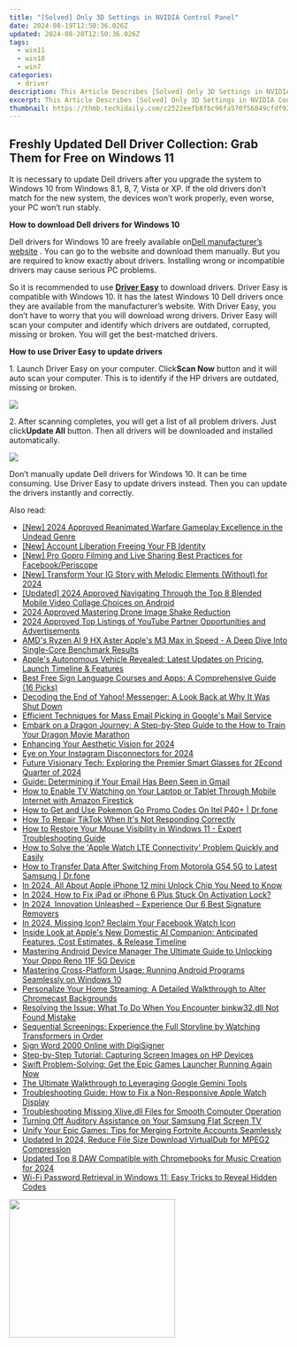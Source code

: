 ```yaml
---
title: "[Solved] Only 3D Settings in NVIDIA Control Panel"
date: 2024-08-19T12:50:36.026Z
updated: 2024-08-20T12:50:36.026Z
tags:
  - win11
  - win10
  - win7
categories:
  - driver
description: This Article Describes [Solved] Only 3D Settings in NVIDIA Control Panel
excerpt: This Article Describes [Solved] Only 3D Settings in NVIDIA Control Panel
thumbnail: https://thmb.techidaily.com/c2522eefb8fbc96fa570f56849cfdf92d72e221bd3a27b7e0b7d3fec1332bd02.png
---
```


## Freshly Updated Dell Driver Collection: Grab Them for Free on Windows 11

It is necessary to update Dell drivers after you upgrade the system to Windows 10 from Windows 8.1, 8, 7, Vista or XP. If the old drivers don’t match for the new system, the devices won’t work properly, even worse, your PC won’t run stably.

 **How to download Dell drivers for Windows 10**

  Dell drivers for Windows 10 are freely available on[Dell manufacturer’s website](https://shop-links.co/link/?exclusive=1&publisher_slug=itechdaily19598&url=http%3A%2F%2Fwww.dell.com%2F) . You can go to the website and download them manually. But you are required to know exactly about drivers. Installing wrong or incompatible drivers may cause serious PC problems.

  So it is recommended to use **[Driver Easy](https://tools.techidaily.com/drivereasy/download/)**  to download drivers. Driver Easy is compatible with Windows 10\. It has the latest Windows 10 Dell drivers once they are available from the manufacturer’s website. With Driver Easy, you don’t have to worry that you will download wrong drivers. Driver Easy will scan your computer and identify which drivers are outdated, corrupted, missing or broken. You will get the best-matched drivers.

 **How to use Driver Easy to update drivers**

  1\. Launch Driver Easy on your computer. Click**Scan Now** button and it will auto scan your computer. This is to identify if the HP drivers are outdated, missing or broken.  
  
![](https://images.drivereasy.com/wp-content/uploads/2017/04/img_5901e0d413e86.png)

  2\. After scanning completes, you will get a list of all problem drivers. Just click**Update All**  button. Then all drivers will be downloaded and installed automatically.  
  
![](https://images.drivereasy.com/wp-content/uploads/2017/04/img_5901e0db9623b.jpg)

 Don’t manually update Dell drivers for Windows 10\. It can be time consuming. Use Driver Easy to update drivers instead. Then you can update the drivers instantly and correctly.

<ins class="adsbygoogle"
     style="display:block"
     data-ad-format="autorelaxed"
     data-ad-client="ca-pub-7571918770474297"
     data-ad-slot="1223367746"></ins>



<ins class="adsbygoogle"
     style="display:block"
     data-ad-client="ca-pub-7571918770474297"
     data-ad-slot="8358498916"
     data-ad-format="auto"
     data-full-width-responsive="true"></ins>

<span class="atpl-alsoreadstyle">Also read:</span>
<div><ul>
<li><a href="https://screen-sharing-recording.techidaily.com/new-2024-approved-reanimated-warfare-gameplay-excellence-in-the-undead-genre/"><u>[New] 2024 Approved  Reanimated Warfare  Gameplay Excellence in the Undead Genre</u></a></li>
<li><a href="https://facebook-video-recording.techidaily.com/new-account-liberation-freeing-your-fb-identity/"><u>[New] Account Liberation  Freeing Your FB Identity</u></a></li>
<li><a href="https://facebook-videos.techidaily.com/new-pro-gopro-filming-and-live-sharing-best-practices-for-facebookperiscope/"><u>[New] Pro Gopro Filming and Live Sharing  Best Practices for Facebook/Periscope</u></a></li>
<li><a href="https://instagram-clips.techidaily.com/new-transform-your-ig-story-with-melodic-elements-without-for-2024/"><u>[New] Transform Your IG Story with Melodic Elements (Without) for 2024</u></a></li>
<li><a href="https://fox-http.techidaily.com/updated-2024-approved-navigating-through-the-top-8-blended-mobile-video-collage-choices-on-android/"><u>[Updated] 2024 Approved  Navigating Through the Top 8 Blended Mobile Video Collage Choices on Android</u></a></li>
<li><a href="https://extra-guidance.techidaily.com/2024-approved-mastering-drone-image-shake-reduction/"><u>2024 Approved  Mastering Drone Image Shake Reduction</u></a></li>
<li><a href="https://youtube-help.techidaily.com/2024-approved-top-listings-of-youtube-partner-opportunities-and-advertisements/"><u>2024 Approved  Top Listings of YouTube Partner Opportunities and Advertisements</u></a></li>
<li><a href="https://hardware-tips.techidaily.com/amds-ryzen-ai-9-hx-aster-apples-m3-max-in-speed-a-deep-dive-into-single-core-benchmark-results/"><u>AMD's Ryzen AI 9 HX Aster Apple's M3 Max in Speed - A Deep Dive Into Single-Core Benchmark Results</u></a></li>
<li><a href="https://tech-recovery.techidaily.com/apples-autonomous-vehicle-revealed-latest-updates-on-pricing-launch-timeline-and-features/"><u>Apple's Autonomous Vehicle Revealed: Latest Updates on Pricing, Launch Timeline & Features</u></a></li>
<li><a href="https://tech-recovery.techidaily.com/best-free-sign-language-courses-and-apps-a-comprehensive-guide-16-picks/"><u>Best Free Sign Language Courses and Apps: A Comprehensive Guide (16 Picks)</u></a></li>
<li><a href="https://tech-recovery.techidaily.com/decoding-the-end-of-yahoo-messenger-a-look-back-at-why-it-was-shut-down/"><u>Decoding the End of Yahoo! Messenger: A Look Back at Why It Was Shut Down</u></a></li>
<li><a href="https://tech-recovery.techidaily.com/efficient-techniques-for-mass-email-picking-in-googles-mail-service/"><u>Efficient Techniques for Mass Email Picking in Google's Mail Service</u></a></li>
<li><a href="https://tech-recovery.techidaily.com/embark-on-a-dragon-journey-a-step-by-step-guide-to-the-how-to-train-your-dragon-movie-marathon/"><u>Embark on a Dragon Journey: A Step-by-Step Guide to the How to Train Your Dragon Movie Marathon</u></a></li>
<li><a href="https://vp-tips.techidaily.com/enhancing-your-aesthetic-vision-for-2024/"><u>Enhancing Your Aesthetic Vision for 2024</u></a></li>
<li><a href="https://instagram-video-files.techidaily.com/eye-on-your-instagram-disconnectors-for-2024/"><u>Eye on Your Instagram Disconnectors for 2024</u></a></li>
<li><a href="https://tech-recovery.techidaily.com/future-visionary-tech-exploring-the-premier-smart-glasses-for-2econd-quarter-of-2024/"><u>Future Visionary Tech: Exploring the Premier Smart Glasses for 2Econd Quarter of 2024</u></a></li>
<li><a href="https://tech-recovery.techidaily.com/guide-determining-if-your-email-has-been-seen-in-gmail/"><u>Guide: Determining if Your Email Has Been Seen in Gmail</u></a></li>
<li><a href="https://tech-recovery.techidaily.com/how-to-enable-tv-watching-on-your-laptop-or-tablet-through-mobile-internet-with-amazon-firestick/"><u>How to Enable TV Watching on Your Laptop or Tablet Through Mobile Internet with Amazon Firestick</u></a></li>
<li><a href="https://android-pokemon-go.techidaily.com/how-to-get-and-use-pokemon-go-promo-codes-on-itel-p40plus-drfone-by-drfone-virtual-android/"><u>How to Get and Use Pokemon Go Promo Codes On Itel P40+ | Dr.fone</u></a></li>
<li><a href="https://tech-recovery.techidaily.com/how-to-repair-tiktok-when-its-not-responding-correctly/"><u>How To Repair TikTok When It's Not Responding Correctly</u></a></li>
<li><a href="https://common-error.techidaily.com/how-to-restore-your-mouse-visibility-in-windows-11-expert-troubleshooting-guide/"><u>How to Restore Your Mouse Visibility in Windows 11 - Expert Troubleshooting Guide</u></a></li>
<li><a href="https://tech-recovery.techidaily.com/how-to-solve-the-apple-watch-lte-connectivity-problem-quickly-and-easily/"><u>How to Solve the 'Apple Watch LTE Connectivity' Problem Quickly and Easily</u></a></li>
<li><a href="https://android-transfer.techidaily.com/how-to-transfer-data-after-switching-from-motorola-g54-5g-to-latest-samsung-drfone-by-drfone-transfer-from-android-transfer-from-android/"><u>How to Transfer Data After Switching From Motorola G54 5G to Latest Samsung | Dr.fone</u></a></li>
<li><a href="https://sim-unlock.techidaily.com/in-2024-all-about-apple-iphone-12-mini-unlock-chip-you-need-to-know-by-drfone-ios/"><u>In 2024, All About Apple iPhone 12 mini Unlock Chip You Need to Know</u></a></li>
<li><a href="https://activate-lock.techidaily.com/in-2024-how-to-fix-ipad-or-iphone-6-plus-stuck-on-activation-lock-by-drfone-ios/"><u>In 2024, How to Fix iPad or iPhone 6 Plus Stuck On Activation Lock?</u></a></li>
<li><a href="https://some-knowledge.techidaily.com/in-2024-innovation-unleashed-experience-our-6-best-signature-removers/"><u>In 2024, Innovation Unleashed – Experience Our 6 Best Signature Removers</u></a></li>
<li><a href="https://facebook-video-content.techidaily.com/in-2024-missing-icon-reclaim-your-facebook-watch-icon/"><u>In 2024, Missing Icon? Reclaim Your Facebook Watch Icon</u></a></li>
<li><a href="https://tech-recovery.techidaily.com/inside-look-at-apples-new-domestic-ai-companion-anticipated-features-cost-estimates-and-release-timeline/"><u>Inside Look at Apple's New Domestic AI Companion: Anticipated Features, Cost Estimates, & Release Timeline</u></a></li>
<li><a href="https://android-unlock.techidaily.com/mastering-android-device-manager-the-ultimate-guide-to-unlocking-your-oppo-reno-11f-5g-device-by-drfone-android/"><u>Mastering Android Device Manager The Ultimate Guide to Unlocking Your Oppo Reno 11F 5G Device</u></a></li>
<li><a href="https://tech-recovery.techidaily.com/mastering-cross-platform-usage-running-android-programs-seamlessly-on-windows-10/"><u>Mastering Cross-Platform Usage: Running Android Programs Seamlessly on Windows 10</u></a></li>
<li><a href="https://tech-recovery.techidaily.com/1722864452993-personalize-your-home-streaming-a-detailed-walkthrough-to-alter-chromecast-backgrounds/"><u>Personalize Your Home Streaming: A Detailed Walkthrough to Alter Chromecast Backgrounds</u></a></li>
<li><a href="https://tech-recovery.techidaily.com/resolving-the-issue-what-to-do-when-you-encounter-binkw32dll-not-found-mistake/"><u>Resolving the Issue: What To Do When You Encounter binkw32.dll Not Found Mistake</u></a></li>
<li><a href="https://tech-recovery.techidaily.com/sequential-screenings-experience-the-full-storyline-by-watching-transformers-in-order/"><u>Sequential Screenings: Experience the Full Storyline by Watching Transformers in Order</u></a></li>
<li><a href="https://techidaily.com/sign-word-2000-online-with-digisigner-by-ldigisigner-sign-a-word-sign-a-word/"><u>Sign Word 2000 Online with DigiSigner</u></a></li>
<li><a href="https://tech-recovery.techidaily.com/step-by-step-tutorial-capturing-screen-images-on-hp-devices/"><u>Step-by-Step Tutorial: Capturing Screen Images on HP Devices</u></a></li>
<li><a href="https://win-solutions.techidaily.com/swift-problem-solving-get-the-epic-games-launcher-running-again-now/"><u>Swift Problem-Solving: Get the Epic Games Launcher Running Again Now</u></a></li>
<li><a href="https://tech-recovery.techidaily.com/the-ultimate-walkthrough-to-leveraging-google-gemini-tools/"><u>The Ultimate Walkthrough to Leveraging Google Gemini Tools</u></a></li>
<li><a href="https://tech-recovery.techidaily.com/troubleshooting-guide-how-to-fix-a-non-responsive-apple-watch-display/"><u>Troubleshooting Guide: How to Fix a Non-Responsive Apple Watch Display</u></a></li>
<li><a href="https://tech-recovery.techidaily.com/troubleshooting-missing-xlivedll-files-for-smooth-computer-operation/"><u>Troubleshooting Missing Xlive.dll Files for Smooth Computer Operation</u></a></li>
<li><a href="https://tech-recovery.techidaily.com/turning-off-auditory-assistance-on-your-samsung-flat-screen-tv/"><u>Turning Off Auditory Assistance on Your Samsung Flat Screen TV</u></a></li>
<li><a href="https://tech-recovery.techidaily.com/unify-your-epic-games-tips-for-merging-fortnite-accounts-seamlessly/"><u>Unify Your Epic Games: Tips for Merging Fortnite Accounts Seamlessly</u></a></li>
<li><a href="https://video-content-creator.techidaily.com/updated-in-2024-reduce-file-size-download-virtualdub-for-mpeg2-compression/"><u>Updated In 2024, Reduce File Size Download VirtualDub for MPEG2 Compression</u></a></li>
<li><a href="https://sound-tweaking.techidaily.com/updated-top-8-daw-compatible-with-chromebooks-for-music-creation-for-2024/"><u>Updated Top 8 DAW Compatible with Chromebooks for Music Creation for 2024</u></a></li>
<li><a href="https://tech-recovery.techidaily.com/wi-fi-password-retrieval-in-windows-11-easy-tricks-to-reveal-hidden-codes/"><u>Wi-Fi Password Retrieval in Windows 11: Easy Tricks to Reveal Hidden Codes</u></a></li>
</ul></div>

<!-- affiliate ads begin -->
<a href="https://dhgate.sjv.io/c/5597632/1678785/12108" target="_top" id="1678785"><img src="//a.impactradius-go.com/display-ad/12108-1678785" border="0" alt="" width="300" height="250"/></a>
<!-- affiliate ads end -->